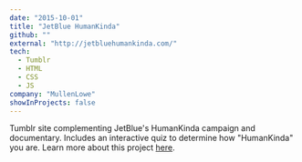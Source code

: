 ```yaml
---
date: "2015-10-01"
title: "JetBlue HumanKinda"
github: ""
external: "http://jetbluehumankinda.com/"
tech:
  - Tumblr
  - HTML
  - CSS
  - JS
company: "MullenLowe"
showInProjects: false
---
```


Tumblr site complementing JetBlue's HumanKinda campaign and documentary. Includes an interactive quiz to determine how "HumanKinda" you are. Learn more about this project [here](https://us.mullenlowe.com/work/humankinda/).
